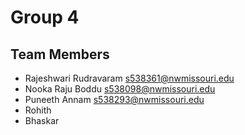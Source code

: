 # Group 4


## Team Members

- Rajeshwari Rudravaram <s538361@nwmissouri.edu>
- Nooka Raju Boddu <s538098@nwmissouri.edu>
- Puneeth Annam <s538293@nwmissouri.edu>
- Rohith
- Bhaskar
